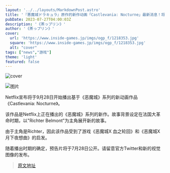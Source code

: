 ```yaml
---
layout: '../../layouts/MarkdownPost.astro'
title: '『悪魔城ドラキュラ』原作的新作动画「Castlevania: Nocturne」最新消息！将于9月28日开始配信，同时公开了描绘里希特的新视觉图'
pubDate: 2023-07-27T04:00:03Z
description: '《茶っプリン》'
author: '《茶っプリン》'
cover:
  url: 'https://www.inside-games.jp/imgs/ogp_f/1218353.jpg'
  square: 'https://www.inside-games.jp/imgs/ogp_f/1218353.jpg'
  alt: "cover"
tags: ["news","游戏"]
theme: 'light'
featured: false
---
```


![cover](https://www.inside-games.jp/imgs/ogp_f/1218353.jpg)

![图片](https://www.inside-games.jp)

Netflix宣布将于9月28日开始播出基于《恶魔城》系列的新动画作品《Castlevania: Nocturne》。

该作品是Netflix上正在播出的《恶魔城》系列的新作。故事背景设定在法国大革命时期，以"Richter Belmont"为主角展开新的故事。

由于主角是Richter，因此该作品受到了游戏《恶魔城X 血之轮回》和《恶魔城X 月下夜想曲》的启发。

随着播出时期的确定，预告片将于7月28日公开。请留意官方Twitter和新的视觉图像的发布。

>[原文地址](https://www.inside-games.jp/article/2023/07/27/147439.html)  